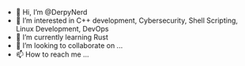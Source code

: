 - 👋 Hi, I’m @DerpyNerd
- 👀 I’m interested in C++ development, Cybersecurity, Shell Scripting, Linux Development, DevOps
- 🌱 I’m currently learning Rust
- 💞️ I’m looking to collaborate on ...
- 📫 How to reach me ...

<!---
DerpyNerd/DerpyNerd is a ✨ special ✨ repository because its `README.md` (this file) appears on your GitHub profile.
You can click the Preview link to take a look at your changes.
--->
